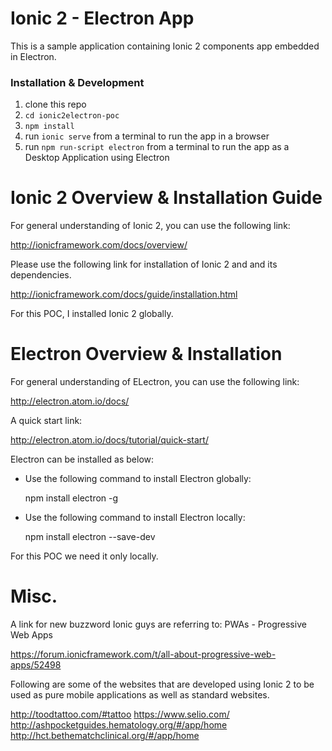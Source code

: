 # Ionic 2 - Electron App

This is a sample application containing Ionic 2 components app embedded in Electron.

### Installation & Development

1. clone this repo
2. `cd ionic2electron-poc`
3. `npm install`
4. run `ionic serve` from a terminal to run the app in a browser
5. run `npm run-script electron` from a terminal to run the app as a Desktop Application using Electron

# Ionic 2 Overview & Installation Guide

For general understanding of Ionic 2, you can use the following link:

http://ionicframework.com/docs/overview/

Please use the following link for installation of Ionic 2 and and its dependencies.

http://ionicframework.com/docs/guide/installation.html

For this POC, I installed Ionic 2 globally.

# Electron Overview & Installation

For general understanding of ELectron, you can use the following link:

http://electron.atom.io/docs/

A quick start link:

http://electron.atom.io/docs/tutorial/quick-start/

Electron can be installed as below:

- Use the following command to install Electron globally:
  
    npm install electron -g
  
- Use the following command to install Electron locally:
  
    npm install electron --save-dev
    
For this POC we need it only locally.

# Misc.

A link for new buzzword Ionic guys are referring to: PWAs - Progressive Web Apps

https://forum.ionicframework.com/t/all-about-progressive-web-apps/52498

Following are some of the websites that are developed using Ionic 2 to be used as pure mobile applications as well as standard websites.

http://toodtattoo.com/#tattoo
https://www.selio.com/
http://ashpocketguides.hematology.org/#/app/home
http://hct.bethematchclinical.org/#/app/home
